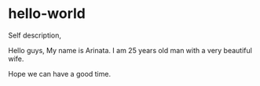 # hello-world
Self description,

Hello guys,
My name is Arinata. I am 25 years old man with a very beautiful wife.

Hope we can have a good time.
